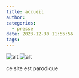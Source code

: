 ```yaml
---
title: accueil
author: 
categories:
  - presse
date: 2023-12-30 11:55:56
tags:
---
```

![alt](https://media.discordapp.net/attachments/1190566105404686383/1190976412488839218/france_nuit_banniere.jpg?ex=65a3c238&is=65914d38&hm=0cd76b6e83154a254ea535ae5be92e6c851eb02b3dc11f2bd0ae747ed224f1a9&=&format=webp&width=675&height=424)
![alt](https://onedrive.live.com/?cid=DA0F559E8142E127&id=DA0F559E8142E127%21106&parId=root&o=OneUp)

  
ce site est parodique 
